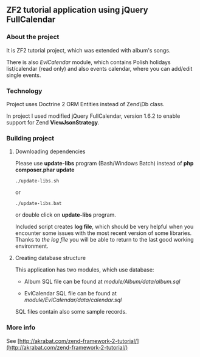 ## ZF2 tutorial application using jQuery FullCalendar ##


### About the project ###

It is ZF2 tutorial project, which was extended with album's songs.

There is also *EvlCalendar* module, which contains Polish holidays list/calendar (read only)
and also events calendar, where you can add/edit single events.



### Technology ###

Project uses Doctrine 2 ORM Entities instead of Zend\Db class.

In project I used modified jQuery FullCalendar, version 1.6.2 to enable support for Zend **ViewJsonStrategy**.



### Building project ###

1.  Downloading dependencies

    Please use **update-libs** program (Bash/Windows Batch) instead of **php composer.phar update**

    ```shell
    ./update-libs.sh
    ```

    or 

    ```shell
    ./update-libs.bat
    ```

    or double click on **update-libs** program.

    Included script creates **log file**, which should be very helpful when you encounter some issues
    with the most recent version of some libraries.
    Thanks to *the log file* you will be able to return to the last good working environment.

2.  Creating database structure

    This application has two modules, which use database:

    *   Album
        SQL file can be found at *module/Album/data/album.sql*

    *   EvlCalendar
        SQL file can be found at *module/EvlCalendar/data/calendar.sql*

    SQL files contain also some sample records.


### More info ###

See [http://akrabat.com/zend-framework-2-tutorial/](http://akrabat.com/zend-framework-2-tutorial/)
